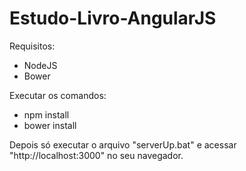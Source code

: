 # Estudo-Livro-AngularJS

Requisitos:
* NodeJS
* Bower

Executar os comandos:
* npm install
* bower install

Depois só executar o arquivo "serverUp.bat" e acessar "http://localhost:3000" no seu navegador.
